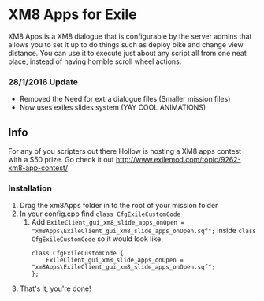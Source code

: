 # XM8 Apps for Exile
XM8 Apps is a XM8 dialogue that is configurable by the server admins that allows you to set it up to do things such as deploy bike and change view distance.
You can use it to execute just about any script all from one neat place, instead of having horrible scroll wheel actions.

### 28/1/2016 Update
* Removed the Need for extra dialogue files (Smaller mission files)
* Now uses exiles slides system (YAY COOL ANIMATIONS)

## Info
For any of you scripters out there Hollow is hosting a XM8 apps contest with a $50 prize.
Go check it out http://www.exilemod.com/topic/9262-xm8-app-contest/


### Installation

1. Drag the xm8Apps folder in to the root of your mission folder
2. In your config.cpp find `class CfgExileCustomCode`
	1. Add `ExileClient_gui_xm8_slide_apps_onOpen = "xm8Apps\ExileClient_gui_xm8_slide_apps_onOpen.sqf";` inside `class CfgExileCustomCode` so it would look like:
		```
		class CfgExileCustomCode {
			ExileClient_gui_xm8_slide_apps_onOpen = "xm8Apps\ExileClient_gui_xm8_slide_apps_onOpen.sqf";
		};
		```
3. That's it, you're done!
